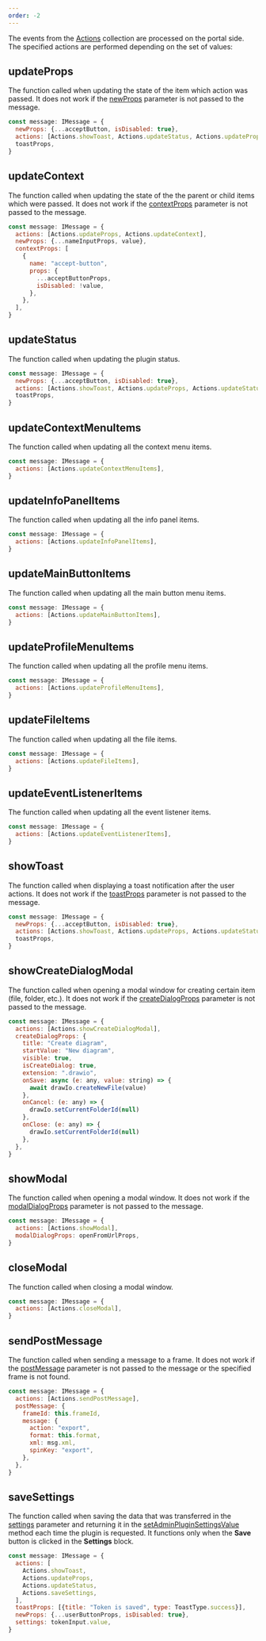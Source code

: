 ```yaml
---
order: -2
---
```


The events from the [Actions](../Plugin%20Message/index.md#actions) collection are processed on the portal side. The specified actions are performed depending on the set of values:

## updateProps

The function called when updating the state of the item which action was passed. It does not work if the [newProps](../Plugin%20Message/index.md#newprops) parameter is not passed to the message.

  ``` js
  const message: IMessage = {
    newProps: {...acceptButton, isDisabled: true},
    actions: [Actions.showToast, Actions.updateStatus, Actions.updateProps],
    toastProps,
  }
  ```

## updateContext

The function called when updating the state of the the parent or child items which were passed. It does not work if the [contextProps](../Plugin%20Message/index.md#contextprops) parameter is not passed to the message.

  ``` js
  const message: IMessage = {
    actions: [Actions.updateProps, Actions.updateContext],
    newProps: {...nameInputProps, value},
    contextProps: [
      {
        name: "accept-button",
        props: {
          ...acceptButtonProps,
          isDisabled: !value,
        },
      },
    ],
  }
  ```

## updateStatus

The function called when updating the plugin status.

  ``` js
  const message: IMessage = {
    newProps: {...acceptButton, isDisabled: true},
    actions: [Actions.showToast, Actions.updateProps, Actions.updateStatus],
    toastProps,
  }
  ```

## updateContextMenuItems

The function called when updating all the context menu items.

  ``` js
  const message: IMessage = {
    actions: [Actions.updateContextMenuItems],
  }
  ```

## updateInfoPanelItems

The function called when updating all the info panel items.

  ``` js
  const message: IMessage = {
    actions: [Actions.updateInfoPanelItems],
  }
  ```

## updateMainButtonItems

The function called when updating all the main button menu items.

  ``` js
  const message: IMessage = {
    actions: [Actions.updateMainButtonItems],
  }
  ```

## updateProfileMenuItems

The function called when updating all the profile menu items.

  ``` js
  const message: IMessage = {
    actions: [Actions.updateProfileMenuItems],
  }
  ```

## updateFileItems

The function called when updating all the file items.

  ``` js
  const message: IMessage = {
    actions: [Actions.updateFileItems],
  }
  ```

## updateEventListenerItems

The function called when updating all the event listener items.

  ``` js
  const message: IMessage = {
    actions: [Actions.updateEventListenerItems],
  }
  ```

## showToast

The function called when displaying a toast notification after the user actions. It does not work if the [toastProps](../Plugin%20Message/index.md#toastprops) parameter is not passed to the message.

  ``` js
  const message: IMessage = {
    newProps: {...acceptButton, isDisabled: true},
    actions: [Actions.showToast, Actions.updateProps, Actions.updateStatus],
    toastProps,
  }
  ```

## showCreateDialogModal

The function called when opening a modal window for creating certain item (file, folder, etc.). It does not work if the [createDialogProps](../Plugin%20Message/index.md#createdialogprops) parameter is not passed to the message.

  ``` js
  const message: IMessage = {
    actions: [Actions.showCreateDialogModal],
    createDialogProps: {
      title: "Create diagram",
      startValue: "New diagram",
      visible: true,
      isCreateDialog: true,
      extension: ".drawio",
      onSave: async (e: any, value: string) => {
        await drawIo.createNewFile(value)
      },
      onCancel: (e: any) => {
        drawIo.setCurrentFolderId(null)
      },
      onClose: (e: any) => {
        drawIo.setCurrentFolderId(null)
      },
    },
  }
  ```

## showModal

The function called when opening a modal window. It does not work if the [modalDialogProps](../Plugin%20Message/index.md#modaldialogprops) parameter is not passed to the message.

  ``` js
  const message: IMessage = {
    actions: [Actions.showModal],
    modalDialogProps: openFromUrlProps,
  }
  ```

## closeModal

The function called when closing a modal window.

  ``` js
  const message: IMessage = {
    actions: [Actions.closeModal],
  }
  ```

## sendPostMessage

The function called when sending a message to a frame. It does not work if the [postMessage](../Plugin%20Message/index.md#postmessage) parameter is not passed to the message or the specified frame is not found.

  ``` js
  const message: IMessage = {
    actions: [Actions.sendPostMessage],
    postMessage: {
      frameId: this.frameId,
      message: {
        action: "export",
        format: this.format,
        xml: msg.xml,
        spinKey: "export",
      },
    },
  }
  ```

## saveSettings

The function called when saving the data that was transferred in the [settings](../Plugin%20Message/index.md#settings) parameter and returning it in the [setAdminPluginSettingsValue](../Plugin%20Types/SettingsPlugin/index.md#setadminpluginsettingsvalue) method each time the plugin is requested. It functions only when the **Save** button is clicked in the **Settings** block.

  ``` js
  const message: IMessage = {
    actions: [
      Actions.showToast,
      Actions.updateProps,
      Actions.updateStatus,
      Actions.saveSettings,
    ],
    toastProps: [{title: "Token is saved", type: ToastType.success}],
    newProps: {...userButtonProps, isDisabled: true},
    settings: tokenInput.value,
  }
  ```
